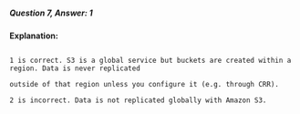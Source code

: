 ##### Question 7, Answer: 1

**Explanation:**

```

1 is correct. S3 is a global service but buckets are created within a region. Data is never replicated

outside of that region unless you configure it (e.g. through CRR).

2 is incorrect. Data is not replicated globally with Amazon S3.

```

